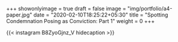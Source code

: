 +++
showonlyimage = true
draft = false
image = "img/portfolio/a4-paper.jpg"
date = "2020-02-10T18:25:22+05:30"
title = "Spotting Condemnation Posing as Conviction: Part 1"
weight = 0
+++


{{< instagram B8ZyoGjnz_V hidecaption >}}
